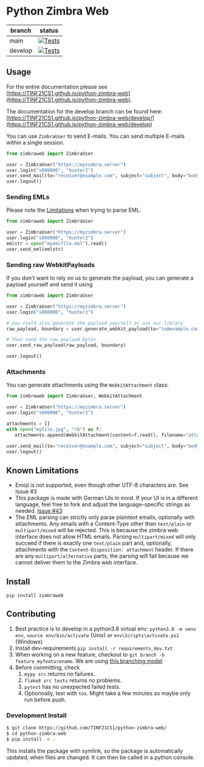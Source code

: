 # Python Zimbra Web
| branch    | status           |
|-----------|------------------|
| main      | [![Tests](https://github.com/TINF21CS1/python-zimbra-web/actions/workflows/tests.yml/badge.svg?branch=main)](https://github.com/TINF21CS1/python-zimbra-web/actions/workflows/tests.yml) | 
| develop   | [![Tests](https://github.com/TINF21CS1/python-zimbra-web/actions/workflows/tests.yml/badge.svg?branch=develop)](https://github.com/TINF21CS1/python-zimbra-web/actions/workflows/tests.yml) |

## Usage

For the entire documentation please see [https://TINF21CS1.github.io/python-zimbra-web](https://TINF21CS1.github.io/python-zimbra-web).

The documentation for the develop branch can be found here: [https://TINF21CS1.github.io/python-zimbra-web/develop/](https://TINF21CS1.github.io/python-zimbra-web/develop)

You can use `ZimbraUser` to send E-mails. You can send multiple E-mails within a single session.

```python
from zimbraweb import ZimbraUser

user = ZimbraUser("https://myzimbra.server")
user.login("s000000", "hunter2")
user.send_mail(to="receiver@example.com", subject="subject", body="body", cc="cc@example.com")
user.logout()
```
### Sending EMLs
Please note the [Limitations](#known-limitations) when trying to parse EML.

```python
from zimbraweb import ZimbraUser

user = ZimbraUser("https://myzimbra.server")
user.login("s000000", "hunter2")
emlstr = open("myemlfile.eml").read()
user.send_eml(emlstr)
```


### Sending raw WebkitPayloads

If you don't want to rely on us to generate the payload, you can generate a payload yourself and send it using

```python
from zimbraweb import ZimbraUser

user = ZimbraUser("https://myzimbra.server")
user.login("s000000", "hunter2")

# you could also generate the payload yourself or use our library
raw_payload, boundary = user.generate_webkit_payload(to="to@example.com", subject="hello world!", body="this is a raw payload.") 

# then send the raw_payload bytes
user.send_raw_payload(raw_payload, boundary)

user.logout()
```


### Attachments

You can generate attachments using the `WebkitAttachment` class:

```python
from zimbraweb import ZimbraUser, WebkitAttachment

user = ZimbraUser("https://myzimbra.server")
user.login("s000000", "hunter2")

attachments = []
with open("myfile.jpg", "rb") as f:
   attachments.append(WebkitAttachment(content=f.read(), filename="attachment.jpg"))

user.send_mail(to="receiver@example.com", subject="subject", body="body", attachments=attachments)
user.logout()
```

## Known Limitations

* Emoji is not supported, even though other UTF-8 characters are. See Issue #3
* This package is made with German UIs in mind. If your UI is in a different language, feel free to fork and adjust the language-specific strings as needed. [Issue #43](https://github.com/TINF21CS1/python-zimbra-web/issues/43)
* The EML parsing can strictly only parse plaintext emails, optionally with attachments. Any emails with a Content-Type other than `text/plain` or `multipart/mixed` will be rejected. This is because the zimbra web interface does not allow HTML emails. Parsing `multipart/mixed` will only succeed if there is exactly one `text/plain` part and, optionally, attachments with the `Content-Disposition: attachment` header. If there are any `multipart/alternative` parts, the parsing will fail because we cannot deliver them to the Zimbra web interface.

## Install

```
pip install zimbraweb
```

## Contributing

1. Best practice is to develop in a python3.8 virtual env: `python3.8 -m venv env`, `source env/bin/activate` (Unix) or `env\Scripts\activate.ps1` (Windows)
2. Install dev-requirements `pip install -r requirements_dev.txt`
3. When working on a new feature, checkout to `git branch -b feature_myfeaturename`. We are using [this branching model](https://nvie.com/posts/a-successful-git-branching-model/)
4. Before committing, check 
   1. `mypy src` returns no failures.
   2. `flake8 src tests` returns no problems.
   3. `pytest` has no unexpected failed tests.
   4. Optionoally, test with `tox`. Might take a few minutes so maybe only run before push.

### Development Install

```bash
$ git clone https://github.com/TINF21CS1/python-zimbra-web/
$ cd python-zimbra-web
$ pip install -e .
```

This installs the package with symlink, so the package is automatically updated, when files are changed.
It can then be called in a python console.
